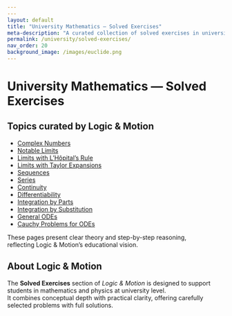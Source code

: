 ```yaml
---
---
layout: default
title: "University Mathematics — Solved Exercises"
meta-description: "A curated collection of solved exercises in university mathematics: from complex numbers and limits to integrals and differential equations."
permalink: /university/solved-exercises/
nav_order: 20
background_image: /images/euclide.png
---
```


# University Mathematics — Solved Exercises

<div class="content-box">

## Topics curated by Logic & Motion

- [Complex Numbers](/university/solved-exercises/complex-numbers/)
- [Notable Limits](/university/solved-exercises/notable-limits/)
- [Limits with L’Hôpital’s Rule](/university/solved-exercises/limits-hopital/)
- [Limits with Taylor Expansions](/university/solved-exercises/limits-taylor/)
- [Sequences](/university/solved-exercises/sequences/)
- [Series](/university/solved-exercises/series/)
- [Continuity](/university/solved-exercises/continuity/)
- [Differentiability](/university/solved-exercises/differentiability/)
- [Integration by Parts](/university/solved-exercises/integration-by-parts/)
- [Integration by Substitution](/university/solved-exercises/integration-substitution/)
- [General ODEs](/university/solved-exercises/odes-general/)
- [Cauchy Problems for ODEs](/university/solved-exercises/odes-cauchy/)

These pages present clear theory and step-by-step reasoning,  
reflecting Logic & Motion’s educational vision.

</div>

<div class="content-box">

## About Logic & Motion

The **Solved Exercises** section of *Logic & Motion* is designed to support students in mathematics and physics at university level.  
It combines conceptual depth with practical clarity, offering carefully selected problems with full solutions.

</div>
